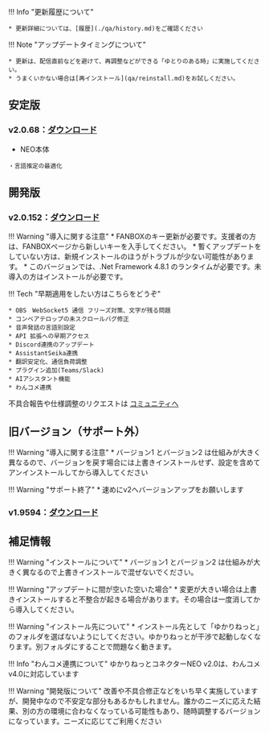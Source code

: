 !!! Info "更新履歴について"

    * 更新詳細については、[履歴](./qa/history.md)をご確認ください

!!! Note "アップデートタイミングについて"

    * 更新は、配信直前などを避けて、再調整などができる「ゆとりのある時」に実施してください。
    * うまくいかない場合は[再インストール](qa/reinstall.md)をお試しください。

## 安定版

### v2.0.68：[ダウンロード](https://machanbazaar.com/wp-content/uploads/2023/01/YNCneo_v2.0.68.zip)

* NEO本体

```text
・言語推定の最適化
```

## 開発版

### v2.0.152：[ダウンロード](https://machanbazaar.com/wp-content/uploads/2023/05/YNCneo_v2.0.152.zip)

!!! Warning "導入に関する注意"
    * FANBOXのキー更新が必要です。支援者の方は、FANBOXページから新しいキーを入手してください。
    * 暫くアップデートをしていない方は、新規インストールのほうがトラブルが少ない可能性があります。
    * このバージョンでは、.Net Framework 4.8.1 のランタイムが必要です。未導入の方はインストールが必要です。

!!! Tech "早期適用をしたい方はこちらをどうぞ"

    * OBS　WebSocket5 通信 フリーズ対策、文字が残る問題
    * コンベアテロップの未スクロールバグ修正
    * 音声発話の言語別設定
    * API 拡張への早期アクセス
    * Discord連携のアップデート
    * AssistantSeika連携
    * 翻訳安定化、通信負荷調整
    * プラグイン追加(Teams/Slack)
    * AIアシスタント機能
    * わんコメ連携

不具合報告や仕様調整のリクエストは [コミュニティへ](https://discord.gg/Pyk5EwVrXQ)
## 旧バージョン（サポート外）

!!! Warning "導入に関する注意"
    * バージョン1 とバージョン2 は仕組みが大きく異なるので、バージョンを戻す場合には上書きインストールせず、設定を含めてアンインストールしてから導入してください

!!! Warning "サポート終了"
    * 速めにv2へバージョンアップをお願いします
### v1.9594：[ダウンロード](https://machanbazaar.com/wp-content/uploads/2022/08/YNCneo_v1.9594.zip)

## 補足情報

!!! Warning "インストールについて"
    * バージョン1 とバージョン2 は仕組みが大きく異なるので上書きインストールで混ぜないでください。

!!! Warning "アップデートに間が空いた空いた場合"
    * 変更が大きい場合は上書きインストールすると不整合が起きる場合があります。その場合は一度消してから導入してください。

!!! Warning "インストール先について"
    * インストール先として「ゆかりねっと」のフォルダを選ばないようにしてください。ゆかりねっとが干渉で起動しなくなります。別フォルダにすることで問題なく動きます。

!!! Info "わんコメ連携について"
    ゆかりねっとコネクターNEO v2.0は、わんコメv4.0に対応しています

!!! Warning "開発版について"
    改善や不具合修正などをいち早く実施していますが、開発中なので不安定な部分もあるかもしれません。誰かのニーズに応えた結果、別の方の環境に合わなくなっている可能性もあり、随時調整するバージョンになっています。ニーズに応じてご利用ください
